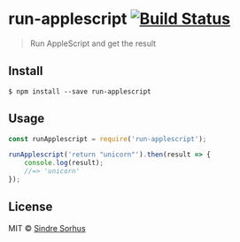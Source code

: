 # run-applescript [![Build Status](https://travis-ci.org/sindresorhus/run-applescript.svg?branch=master)](https://travis-ci.org/sindresorhus/run-applescript)

> Run AppleScript and get the result


## Install

```
$ npm install --save run-applescript
```


## Usage

```js
const runApplescript = require('run-applescript');

runApplescript('return "unicorn"').then(result => {
	console.log(result);
	//=> 'unicorn'
});
```


## License

MIT © [Sindre Sorhus](https://sindresorhus.com)
